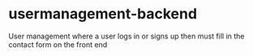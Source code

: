 # usermanagement-backend
User management where a user logs in or signs up then must fill in the contact form on the front end 